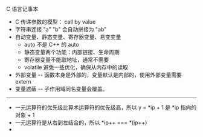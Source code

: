 C 语言记事本

- C 传递参数的模型： call by value
- 字符串连接 "a" "b" 会自动拼接为 "ab"
- 自动变量、静态变量、寄存器变量、易变变量
  - auto 不是 C++ 的 auto
  - 静态变量两个功能：内部链接、生命周期
  - 寄存器变量不能取地址，通常不需要
  - volatile 避免一些优化，确保从内存中的读取
- 外部变量 -- 函数本身是外部的，变量默认是内部的，使用外部变量需要 extern
- 变量遮蔽 -- 子作用域同名变量会覆盖。

---

- 一元运算符的优先级比算术运算符的优先级高，所以 y = *ip + 1 是 *ip 指向的对象 + 1
- 一元运算符是从右到左结合的，所以 *ip++ ===  *(ip++)
-
